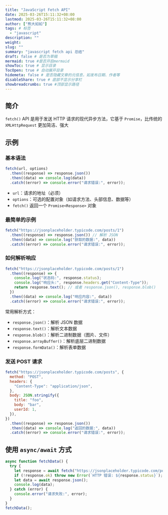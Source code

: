 ```yaml
---
title: "JavaScript Fetch API"
date: 2025-03-26T15:11:32+08:00
lastmod: 2025-03-26T15:11:32+08:00
author: ["熊大如如"]
tags: # 标签
  - "javascript"
description: ""
weight:
slug: ""
summary: "javascript fetch api 总结"
draft: false # 是否为草稿
mermaid: true #是否开启mermaid
showToc: true # 显示目录
TocOpen: true # 自动展开目录
hidemeta: false # 是否隐藏文章的元信息，如发布日期、作者等
disableShare: true # 底部不显示分享栏
showbreadcrumbs: true #顶部显示路径
---
```


## 简介

`fetch()` API 是用于发送 HTTP 请求的现代异步方法，它基于 `Promise`，比传统的 `XMLHttpRequest` 更加简洁、强大

## 示例

### 基本语法

```javascript
fetch(url, options)
  .then((response) => response.json())
  .then((data) => console.log(data))
  .catch((error) => console.error("请求错误:", error));
```

- `url`：请求的地址（必须）
- `options`：可选的配置对象（如请求方法、头部信息、数据等）
- `fetch()` 返回一个 `Promise<Response>` 对象

### 最简单的示例

```javascript
fetch("https://jsonplaceholder.typicode.com/posts/1")
  .then((response) => response.json()) // 解析 JSON
  .then((data) => console.log("获取的数据:", data))
  .catch((error) => console.error("请求错误:", error));
```

### 如何解析响应

```javascript
fetch("https://jsonplaceholder.typicode.com/posts/1")
  .then((response) => {
    console.log("状态码:", response.status);
    console.log("响应头:", response.headers.get("Content-Type"));
    return response.text(); // 或者 response.json(), response.blob()
  })
  .then((data) => console.log("响应内容:", data))
  .catch((error) => console.error("请求错误:", error));
```

常用解析方式：

- `response.json()`：解析 JSON 数据
- `response.text()`：解析文本数据
- `response.blob()`：解析二进制数据（图片、文件）
- `response.arrayBuffer()`：解析底层二进制数据
- `response.formData()`：解析表单数据

### 发送 POST 请求

```javascript
fetch("https://jsonplaceholder.typicode.com/posts", {
  method: "POST",
  headers: {
    "Content-Type": "application/json",
  },
  body: JSON.stringify({
    title: "foo",
    body: "bar",
    userId: 1,
  }),
})
  .then((response) => response.json())
  .then((data) => console.log("返回的数据:", data))
  .catch((error) => console.error("请求错误:", error));
```

## 使用 `async/await` 方式

```javascript
async function fetchData() {
  try {
    let response = await fetch("https://jsonplaceholder.typicode.com/posts/1");
    if (!response.ok) throw new Error(`HTTP 错误: ${response.status}`);
    let data = await response.json();
    console.log(data);
  } catch (error) {
    console.error("请求失败:", error);
  }
}
fetchData();
```
